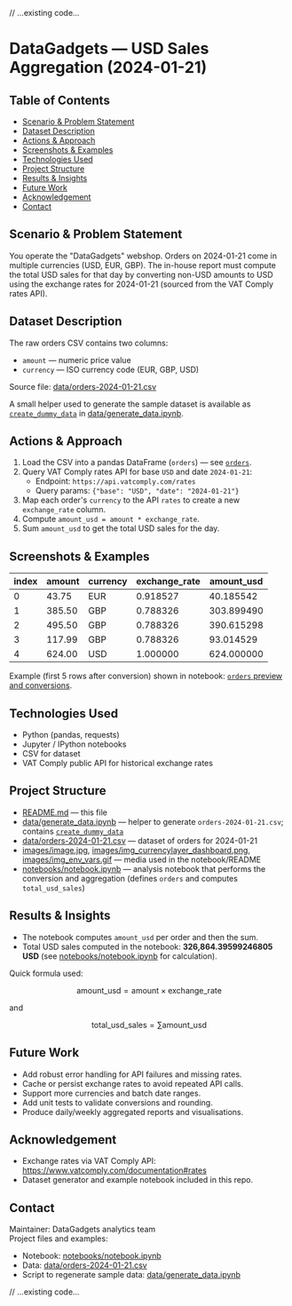 // ...existing code...

# DataGadgets — USD Sales Aggregation (2024-01-21)

## Table of Contents

- [Scenario & Problem Statement](#scenario--problem-statement)
- [Dataset Description](#dataset-description)
- [Actions & Approach](#actions--approach)
- [Screenshots & Examples](#screenshots--examples)
- [Technologies Used](#technologies-used)
- [Project Structure](#project-structure)
- [Results & Insights](#results--insights)
- [Future Work](#future-work)
- [Acknowledgement](#acknowledgement)
- [Contact](#contact)

## Scenario & Problem Statement

You operate the "DataGadgets" webshop. Orders on 2024-01-21 come in multiple currencies (USD, EUR, GBP). The in-house report must compute the total USD sales for that day by converting non-USD amounts to USD using the exchange rates for 2024-01-21 (sourced from the VAT Comply rates API).

## Dataset Description

The raw orders CSV contains two columns:

- `amount` — numeric price value
- `currency` — ISO currency code (EUR, GBP, USD)

Source file: [data/orders-2024-01-21.csv](data/orders-2024-01-21.csv)

A small helper used to generate the sample dataset is available as [`create_dummy_data`](data/generate_data.ipynb) in [data/generate_data.ipynb](data/generate_data.ipynb).

## Actions & Approach

1. Load the CSV into a pandas DataFrame (`orders`) — see [`orders`](notebooks/notebook.ipynb).
2. Query VAT Comply rates API for base `USD` and date `2024-01-21`:
   - Endpoint: `https://api.vatcomply.com/rates`
   - Query params: `{"base": "USD", "date": "2024-01-21"}`
3. Map each order's `currency` to the API `rates` to create a new `exchange_rate` column.
4. Compute `amount_usd = amount * exchange_rate`.
5. Sum `amount_usd` to get the total USD sales for the day.

## Screenshots & Examples

| index | amount | currency | exchange_rate | amount_usd |
| ----- | ------ | -------- | ------------- | ---------- |
| 0     | 43.75  | EUR      | 0.918527      | 40.185542  |
| 1     | 385.50 | GBP      | 0.788326      | 303.899490 |
| 2     | 495.50 | GBP      | 0.788326      | 390.615298 |
| 3     | 117.99 | GBP      | 0.788326      | 93.014529  |
| 4     | 624.00 | USD      | 1.000000      | 624.000000 |

Example (first 5 rows after conversion) shown in notebook: [`orders` preview and conversions](notebooks/notebook.ipynb).

## Technologies Used

- Python (pandas, requests)
- Jupyter / IPython notebooks
- CSV for dataset
- VAT Comply public API for historical exchange rates

## Project Structure

- [README.md](README.md) — this file
- [data/generate_data.ipynb](data/generate_data.ipynb) — helper to generate `orders-2024-01-21.csv`; contains [`create_dummy_data`](data/generate_data.ipynb)
- [data/orders-2024-01-21.csv](data/orders-2024-01-21.csv) — dataset of orders for 2024-01-21
- [images/image.jpg](images/image.jpg), [images/img_currencylayer_dashboard.png](images/img_currencylayer_dashboard.png), [images/img_env_vars.gif](images/img_env_vars.gif) — media used in the notebook/README
- [notebooks/notebook.ipynb](notebooks/notebook.ipynb) — analysis notebook that performs the conversion and aggregation (defines `orders` and computes `total_usd_sales`)

## Results & Insights

- The notebook computes `amount_usd` per order and then the sum.
- Total USD sales computed in the notebook: **326,864.39599246805 USD** (see [notebooks/notebook.ipynb](notebooks/notebook.ipynb) for calculation).

Quick formula used:

$$
\text{amount\_usd} = \text{amount} \times \text{exchange\_rate}
$$

and

$$
\text{total\_usd\_sales} = \sum \text{amount\_usd}
$$

## Future Work

- Add robust error handling for API failures and missing rates.
- Cache or persist exchange rates to avoid repeated API calls.
- Support more currencies and batch date ranges.
- Add unit tests to validate conversions and rounding.
- Produce daily/weekly aggregated reports and visualisations.

## Acknowledgement

- Exchange rates via VAT Comply API: https://www.vatcomply.com/documentation#rates
- Dataset generator and example notebook included in this repo.

## Contact

Maintainer: DataGadgets analytics team  
Project files and examples:

- Notebook: [notebooks/notebook.ipynb](notebooks/notebook.ipynb)
- Data: [data/orders-2024-01-21.csv](data/orders-2024-01-21.csv)
- Script to regenerate sample data: [data/generate_data.ipynb](data/generate_data.ipynb)

// ...existing code...
